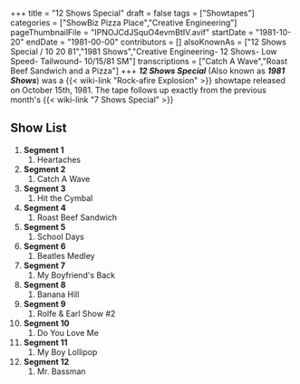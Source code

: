 +++
title = "12 Shows Special"
draft = false
tags = ["Showtapes"]
categories = ["ShowBiz Pizza Place","Creative Engineering"]
pageThumbnailFile = "IPNOJCdJSquO4evmBtIV.avif"
startDate = "1981-10-20"
endDate = "1981-00-00"
contributors = []
alsoKnownAs = ["12 Shows Special / 10 20 81","1981 Shows","Creative Engineering- 12 Shows- Low Speed- Tailwound- 10/15/81 SM"]
transcriptions = ["Catch A Wave","Roast Beef Sandwich and a Pizza"]
+++
***12 Shows Special*** (Also known as ***1981 Shows***) was a {{< wiki-link "Rock-afire Explosion" >}} showtape released on October 15th, 1981. The tape follows up exactly from the previous month's {{< wiki-link "7 Shows Special" >}}

## Show List

1.  **Segment 1**
    1.  Heartaches
2.  **Segment 2**
    1.  Catch A Wave
3.  **Segment 3**
    1.  Hit the Cymbal
4.  **Segment 4**
    1.  Roast Beef Sandwich
5.  **Segment 5**
    1.  School Days
6.  **Segment 6**
    1.  Beatles Medley
7.  **Segment 7**
    1.  My Boyfriend's Back
8.  **Segment 8**
    1.  Banana Hill
9.  **Segment 9**
    1.  Rolfe & Earl Show #2
10. **Segment 10**
    1.  Do You Love Me
11. **Segment 11**
    1.  My Boy Lollipop
12. **Segment 12**
    1.  Mr. Bassman
